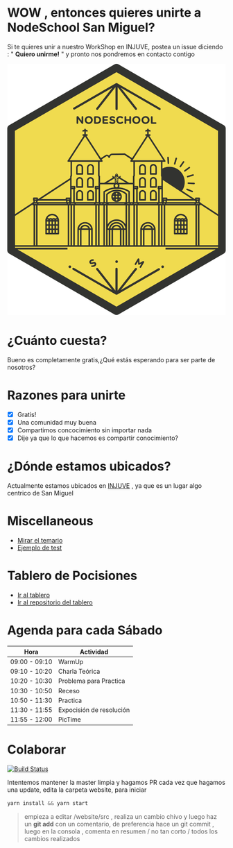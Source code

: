 # WOW , entonces quieres unirte a NodeSchool San Miguel?
Si te quieres unir a nuestro WorkShop en INJUVE, postea un issue diciendo : " __Quiero unirme!__ " y pronto nos pondremos en contacto contigo

![](./logo.svg)

# ¿Cuánto cuesta?
Bueno es completamente gratis,¿Qué estás esperando para ser parte de nosotros?

# Razones para unirte
- [x] Gratis!
- [x] Una comunidad muy buena
- [x] Compartimos concocimiento sin importar nada
- [x] Dije ya que lo que hacemos es compartir conocimiento?

# ¿Dónde estamos ubicados?
Actualmente estamos ubicados en [INJUVE](https://www.google.com/maps/place/Injuve+Swimming+Pool/@13.4805052,-88.1763071,17z/data=!3m1!4b1!4m5!3m4!1s0x8f7b2a7a14f8d5c3:0x385d67c125f3654!8m2!3d13.4805052!4d-88.1741184)
, ya que es un lugar algo centrico de San Miguel

# Miscellaneous
- [Mirar el temario](temario.md)
- [Ejemplo de test](tests.md)

# Tablero de Pocisiones
- [Ir al tablero](https://rank-board.herokuapp.com/)
- [Ir al repositorio del tablero](https://github.com/D3Portillo/nodeschoolsm-ranking)

# Agenda para cada Sábado

| Hora | Actividad |
|-|-|
| 09:00 - 09:10| WarmUp|
| 09:10 - 10:20| Charla Teórica|
| 10:20 - 10:30| Problema para Practica|
| 10:30 - 10:50| Receso|
| 10:50 - 11:30| Practica
| 11:30 - 11:55| Expocisión de resolución|
| 11:55 - 12:00| PicTime|

# Colaborar
[![Build Status](https://travis-ci.org/nodeschool/sanmiguel.svg?branch=master)](https://travis-ci.org/nodeschool/sanmiguel)

Intentemos mantener la master limpia y hagamos PR cada vez que hagamos una update, edita la carpeta website, para iniciar

```javascript
yarn install && yarn start
```

> empieza a editar /website/src , realiza un cambio chivo y luego haz un __git add__ con un comentario, de preferencia hace un git commit , luego en la consola , comenta en resumen / no tan corto / todos los cambios realizados
